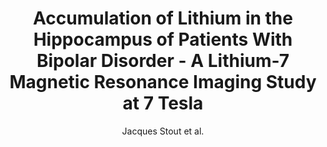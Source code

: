 ---
cat: ciel
subcat: ciclops
bestof: false
author: Jacques Stout et al.
title: Accumulation of Lithium in the Hippocampus of Patients With Bipolar Disorder - A Lithium-7 Magnetic Resonance Imaging Study at 7 Tesla
journal: Biological Psychiatry
year: 2020
type: article
url: https -//linkinghub.elsevier.com/retrieve/pii/S0006322320312932
doi: 10.1016/j.biopsych.2020.02.1181
---